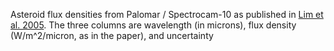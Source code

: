 Asteroid flux densities from Palomar / Spectrocam-10 as published in 
<a href="https://ui.adsabs.harvard.edu/abs/2005Icar..173..385L/abstract">Lim et al. 2005</a>. The three columns are wavelength (in microns), flux density (W/m^2/micron, as in the paper), and uncertainty
